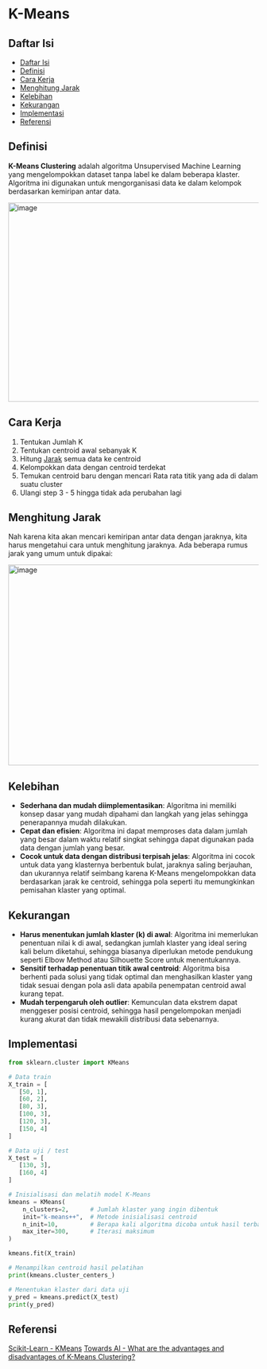 # K-Means

## Daftar Isi

- [Daftar Isi](#daftar-isi)
- [Definisi](#definisi)
- [Cara Kerja](#cara-kerja)
- [Menghitung Jarak](#menghitung-jarak)
- [Kelebihan](#kelebihan)
- [Kekurangan](#kekurangan)
- [Implementasi](#implementasi)
- [Referensi](#referensi)

## Definisi

**K-Means Clustering** adalah algoritma Unsupervised Machine Learning yang mengelompokkan dataset tanpa label ke dalam beberapa klaster. Algoritma ini digunakan untuk mengorganisasi data ke dalam kelompok berdasarkan kemiripan antar data.

<img width="800" height="400" alt="image" src="https://github.com/user-attachments/assets/16c76535-763c-40b7-9c7c-b819b1cdf81b" />

## Cara Kerja
1. Tentukan Jumlah K
2. Tentukan centroid awal sebanyak K
3. Hitung [Jarak](#menghitung-jarak) semua data ke centroid
4. Kelompokkan data dengan centroid terdekat
5. Temukan centroid baru dengan mencari Rata rata titik yang ada di dalam suatu cluster
6. Ulangi step 3 - 5 hingga tidak ada perubahan lagi

## Menghitung Jarak
Nah karena kita akan mencari kemiripan antar data dengan jaraknya, kita harus mengetahui cara untuk menghitung jaraknya. Ada beberapa rumus jarak yang umum untuk dipakai:

<img width="964" height="403" alt="image" src="https://github.com/user-attachments/assets/ea00eb41-80ba-485c-b31a-d8046418c9a6" />

## Kelebihan
- **Sederhana dan mudah diimplementasikan**: Algoritma ini memiliki konsep dasar yang mudah dipahami dan langkah yang jelas sehingga penerapannya mudah dilakukan.
- **Cepat dan efisien**: Algoritma ini dapat memproses data dalam jumlah yang besar dalam waktu relatif singkat sehingga dapat digunakan pada data dengan jumlah yang besar.
- **Cocok untuk data dengan distribusi terpisah jelas**: Algoritma ini cocok untuk data yang klasternya berbentuk bulat, jaraknya saling berjauhan, dan ukurannya relatif seimbang karena K-Means mengelompokkan data berdasarkan jarak ke centroid, sehingga pola seperti itu memungkinkan pemisahan klaster yang optimal.

## Kekurangan
- **Harus menentukan jumlah klaster (k) di awal**: Algoritma ini memerlukan penentuan nilai k di awal, sedangkan jumlah klaster yang ideal sering kali belum diketahui, sehingga biasanya diperlukan metode pendukung seperti Elbow Method atau Silhouette Score untuk menentukannya.
- **Sensitif terhadap penentuan titik awal centroid**: Algoritma bisa berhenti pada solusi yang tidak optimal dan menghasilkan klaster yang tidak sesuai dengan pola asli data apabila penempatan centroid awal kurang tepat. 
- **Mudah terpengaruh oleh outlier**: Kemunculan data ekstrem dapat menggeser posisi centroid, sehingga hasil pengelompokan menjadi kurang akurat dan tidak mewakili distribusi data sebenarnya.

## Implementasi
```python
from sklearn.cluster import KMeans

# Data train
X_train = [
   [50, 1], 
   [60, 2], 
   [80, 3], 
   [100, 3], 
   [120, 3], 
   [150, 4]
]

# Data uji / test
X_test = [
   [130, 3],
   [160, 4]
]

# Inisialisasi dan melatih model K-Means
kmeans = KMeans(
    n_clusters=2,      # Jumlah klaster yang ingin dibentuk
    init="k-means++",  # Metode inisialisasi centroid
    n_init=10,         # Berapa kali algoritma dicoba untuk hasil terbaik
    max_iter=300,      # Iterasi maksimum
)

kmeans.fit(X_train)

# Menampilkan centroid hasil pelatihan
print(kmeans.cluster_centers_)

# Menentukan klaster dari data uji
y_pred = kmeans.predict(X_test)
print(y_pred)
```

## Referensi
[Scikit-Learn - KMeans](https://scikit-learn.org/stable/modules/generated/sklearn.cluster.KMeans.html)
[Towards AI - What are the advantages and disadvantages of K-Means Clustering?](https://towardsai.net/p/l/what-are-the-advantages-and-disadvantages-of-k-means-clustering)
